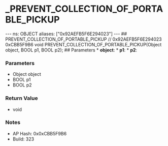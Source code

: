 # _PREVENT_COLLECTION_OF_PORTABLE_PICKUP

--- ns: OBJECT aliases: ["0x92AEFB5F6E294023"] --- ## PREVENT_COLLECTION_OF_PORTABLE_PICKUP  // 0x92AEFB5F6E294023 0xCBB5F9B6 void PREVENT_COLLECTION_OF_PORTABLE_PICKUP(Object object, BOOL p1, BOOL p2);  ## Parameters * **object**: * **p1**: * **p2**:

### Parameters
* Object object
* BOOL p1
* BOOL p2

### Return Value
* void

### Notes
* AP Hash: 0x0xCBB5F9B6
* Build: 323

